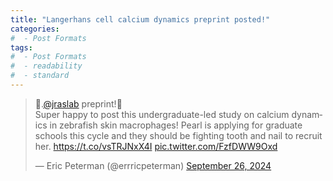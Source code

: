 ```yaml
---
title: "Langerhans cell calcium dynamics preprint posted!"
categories:
#  - Post Formats
tags:
#  - Post Formats
#  - readability
#  - standard
---
```

<blockquote class="twitter-tweet"><p lang="en" dir="ltr">🚨.<a href="https://twitter.com/jraslab?ref_src=twsrc%5Etfw">@jraslab</a> preprint!🚨<br>Super happy to post this undergraduate-led study on calcium dynamics in zebrafish skin macrophages! Pearl is applying for graduate schools this cycle and they should be fighting tooth and nail to recruit her. <a href="https://t.co/vsTRJNxX4I">https://t.co/vsTRJNxX4I</a> <a href="https://t.co/FzfDWW9Oxd">pic.twitter.com/FzfDWW9Oxd</a></p>&mdash; Eric Peterman (@errricpeterman) <a href="https://twitter.com/errricpeterman/status/1839346969845940595?ref_src=twsrc%5Etfw">September 26, 2024</a></blockquote> <script async src="https://platform.twitter.com/widgets.js" charset="utf-8"></script>
